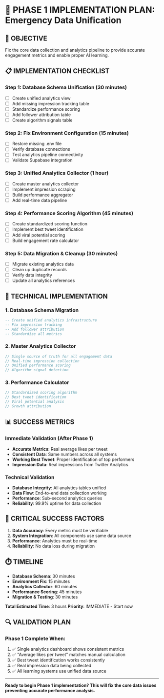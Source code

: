 # 🚀 PHASE 1 IMPLEMENTATION PLAN: Emergency Data Unification

## 🎯 OBJECTIVE
Fix the core data collection and analytics pipeline to provide accurate engagement metrics and enable proper AI learning.

## 📋 IMPLEMENTATION CHECKLIST

### Step 1: Database Schema Unification (30 minutes)
- [ ] Create unified analytics view
- [ ] Add missing impression tracking table
- [ ] Standardize performance scoring
- [ ] Add follower attribution table
- [ ] Create algorithm signals table

### Step 2: Fix Environment Configuration (15 minutes)
- [ ] Restore missing .env file
- [ ] Verify database connections
- [ ] Test analytics pipeline connectivity
- [ ] Validate Supabase integration

### Step 3: Unified Analytics Collector (1 hour)
- [ ] Create master analytics collector
- [ ] Implement impression scraping
- [ ] Build performance aggregator
- [ ] Add real-time data pipeline

### Step 4: Performance Scoring Algorithm (45 minutes)
- [ ] Create standardized scoring function
- [ ] Implement best tweet identification
- [ ] Add viral potential scoring
- [ ] Build engagement rate calculator

### Step 5: Data Migration & Cleanup (30 minutes)
- [ ] Migrate existing analytics data
- [ ] Clean up duplicate records
- [ ] Verify data integrity
- [ ] Update all analytics references

## 🔧 TECHNICAL IMPLEMENTATION

### 1. Database Schema Migration
```sql
-- Create unified analytics infrastructure
-- Fix impression tracking
-- Add follower attribution
-- Standardize all metrics
```

### 2. Master Analytics Collector
```typescript
// Single source of truth for all engagement data
// Real-time impression collection
// Unified performance scoring
// Algorithm signal detection
```

### 3. Performance Calculator
```typescript
// Standardized scoring algorithm
// Best tweet identification
// Viral potential analysis
// Growth attribution
```

## 📊 SUCCESS METRICS

### Immediate Validation (After Phase 1)
- **Accurate Metrics**: Real average likes per tweet
- **Consistent Data**: Same numbers across all systems
- **Working Best Tweet**: Proper identification of top performers
- **Impression Data**: Real impressions from Twitter Analytics

### Technical Validation
- **Database Integrity**: All analytics tables unified
- **Data Flow**: End-to-end data collection working
- **Performance**: Sub-second analytics queries
- **Reliability**: 99.9% uptime for data collection

## 🚨 CRITICAL SUCCESS FACTORS

1. **Data Accuracy**: Every metric must be verifiable
2. **System Integration**: All components use same data source
3. **Performance**: Analytics must be real-time
4. **Reliability**: No data loss during migration

## ⏱️ TIMELINE

- **Database Schema**: 30 minutes
- **Environment Fix**: 15 minutes  
- **Analytics Collector**: 60 minutes
- **Performance Scoring**: 45 minutes
- **Migration & Testing**: 30 minutes

**Total Estimated Time**: 3 hours
**Priority**: IMMEDIATE - Start now

## 🔍 VALIDATION PLAN

### Phase 1 Complete When:
1. ✅ Single analytics dashboard shows consistent metrics
2. ✅ "Average likes per tweet" matches manual calculation
3. ✅ Best tweet identification works consistently
4. ✅ Real impression data being collected
5. ✅ All learning systems use unified data source

---

**Ready to begin Phase 1 implementation? This will fix the core data issues preventing accurate performance analysis.**